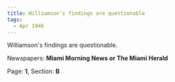 ```yaml
---  
title: Williamson's findings are questionable  
tags:  
  - Apr 1946  
---  
```

  
Williamson's findings are questionable.  
  
Newspapers: **Miami Morning News or The Miami Herald**  
  
Page: **1**, Section: **B** 
